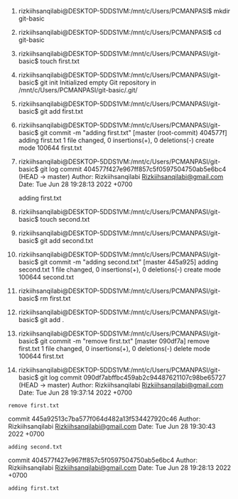 1. rizkiihsanqilabi@DESKTOP-5DDS1VM:/mnt/c/Users/PCMANPASI$ mkdir git-basic
2. rizkiihsanqilabi@DESKTOP-5DDS1VM:/mnt/c/Users/PCMANPASI$ cd git-basic
3. rizkiihsanqilabi@DESKTOP-5DDS1VM:/mnt/c/Users/PCMANPASI/git-basic$ touch first.txt
4. rizkiihsanqilabi@DESKTOP-5DDS1VM:/mnt/c/Users/PCMANPASI/git-basic$ git init
Initialized empty Git repository in /mnt/c/Users/PCMANPASI/git-basic/.git/
5. rizkiihsanqilabi@DESKTOP-5DDS1VM:/mnt/c/Users/PCMANPASI/git-basic$ git add first.txt
6. rizkiihsanqilabi@DESKTOP-5DDS1VM:/mnt/c/Users/PCMANPASI/git-basic$ git commit -m "adding first.txt"
[master (root-commit) 404577f] adding first.txt
 1 file changed, 0 insertions(+), 0 deletions(-)
 create mode 100644 first.txt
 7. rizkiihsanqilabi@DESKTOP-5DDS1VM:/mnt/c/Users/PCMANPASI/git-basic$ git log
commit 404577f427e967ff857c5f0597504750ab5e6bc4 (HEAD -> master)
Author: Rizkiihsanqilabi <Rizkiihsanqilabi@gmail.com>
Date:   Tue Jun 28 19:28:13 2022 +0700

    adding first.txt
8. rizkiihsanqilabi@DESKTOP-5DDS1VM:/mnt/c/Users/PCMANPASI/git-basic$ touch second.txt
9. rizkiihsanqilabi@DESKTOP-5DDS1VM:/mnt/c/Users/PCMANPASI/git-basic$ git add second.txt
10. rizkiihsanqilabi@DESKTOP-5DDS1VM:/mnt/c/Users/PCMANPASI/git-basic$ git commit -m "adding second.txt"
[master 445a925] adding second.txt
 1 file changed, 0 insertions(+), 0 deletions(-)
 create mode 100644 second.txt
11. rizkiihsanqilabi@DESKTOP-5DDS1VM:/mnt/c/Users/PCMANPASI/git-basic$ rm first.txt
12. rizkiihsanqilabi@DESKTOP-5DDS1VM:/mnt/c/Users/PCMANPASI/git-basic$ git add .
13. rizkiihsanqilabi@DESKTOP-5DDS1VM:/mnt/c/Users/PCMANPASI/git-basic$ git commit -m "remove first.txt"
[master 090df7a] remove first.txt
 1 file changed, 0 insertions(+), 0 deletions(-)
 delete mode 100644 first.txt
 14. rizkiihsanqilabi@DESKTOP-5DDS1VM:/mnt/c/Users/PCMANPASI/git-basic$ git log
commit 090df7abffbc459ab2c94487621107c98be65727 (HEAD -> master)
Author: Rizkiihsanqilabi <Rizkiihsanqilabi@gmail.com>
Date:   Tue Jun 28 19:37:14 2022 +0700

    remove first.txt

commit 445a92513c7ba577f064d482a13f534427920c46
Author: Rizkiihsanqilabi <Rizkiihsanqilabi@gmail.com>
Date:   Tue Jun 28 19:30:43 2022 +0700

    adding second.txt

commit 404577f427e967ff857c5f0597504750ab5e6bc4
Author: Rizkiihsanqilabi <Rizkiihsanqilabi@gmail.com>
Date:   Tue Jun 28 19:28:13 2022 +0700

    adding first.txt